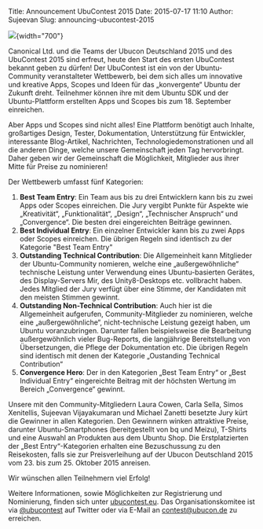 Title: Announcement UbuContest 2015
Date: 2015-07-17 11:10
Author: Sujeevan
Slug: announcing-ubucontest-2015

![]({filename}/files/ubucontest.png){width="700"}  

Canonical Ltd. und die Teams der Ubucon Deutschland 2015 und des
UbuContest 2015 sind erfreut, heute den Start des ersten UbuContest
bekannt geben zu dürfen! Der UbuContest ist ein von der Ubuntu-Community
veranstalteter Wettbewerb, bei dem sich alles um innovative und kreative
Apps, Scopes und Ideen für das „konvergente“ Ubuntu der Zukunft dreht.
Teilnehmer können ihre mit dem Ubuntu SDK und der Ubuntu-Plattform
erstellten Apps und Scopes bis zum 18. September einreichen.


Aber Apps und Scopes sind nicht alles! Eine Plattform benötigt auch
Inhalte, großartiges Design, Tester, Dokumentation, Unterstützung für
Entwickler, interessante Blog-Artikel, Nachrichten,
Technologiedemonstrationen und all die anderen Dinge, welche unsere
Gemeinschaft jeden Tag hervorbringt. Daher geben wir der Gemeinschaft
die Möglichkeit, Mitglieder aus ihrer Mitte für Preise zu nominieren!


Der Wettbewerb umfasst fünf Kategorien:


1.  **Best Team Entry**: Ein Team aus bis zu drei Entwicklern kann bis
    zu zwei Apps oder Scopes einreichen. Die Jury vergibt Punkte für
    Aspekte wie „Kreativität“, „Funktionalität“, „Design“, „Technischer
    Anspruch“ und „Convergence“. Die besten drei eingereichten Beiträge
    gewinnen.
2.  **Best Individual Entry**: Ein einzelner Entwickler kann bis zu zwei
    Apps oder Scopes einreichen. Die übrigen Regeln sind identisch zu
    der Kategorie "Best Team Entry"
3.  **Outstanding Technical Contribution**: Die Allgemeinheit kann
    Mitglieder der Ubuntu-Community nomieren, welche eine
    „außergewöhnliche“ technische Leistung unter Verwendung eines
    Ubuntu-basierten Gerätes, des Display-Servers Mir, des
    Unity8-Desktops etc. vollbracht haben. Jedes Mitglied der Jury
    verfügt über eine Stimme, der Kandidaten mit den meisten Stimmen
    gewinnt.
4.  **Outstanding Non-Technical Contribution**: Auch hier ist die
    Allgemeinheit aufgerufen, Community-Mitglieder zu nominieren, welche
    eine „außergewöhnliche“, nicht-technische Leistung gezeigt haben, um
    Ubuntu voranzubringen. Darunter fallen beispielsweise die
    Bearbeitung außergewöhnlich vieler Bug-Reports, die langjährige
    Bereitstellung von Übersetzungen, die Pflege der Dokumentation etc.
    Die übrigen Regeln sind identisch mit denen der Kategorie
    „Oustanding Technical Contribution“
5.  **Convergence Hero**: Der in den Kategorien „Best Team Entry“ or
    „Best Individual Entry“ eingereichte Beitrag mit der höchsten
    Wertung im Bereich „Convergence“ gewinnt.


Unsere mit den Community-Mitgliedern Laura Cowen, Carla Sella, Simos
Xenitellis, Sujeevan Vijayakumaran und Michael Zanetti besetzte Jury
kürt die Gewinner in allen Kategorien. Den Gewinnern winken attraktive
Preise, darunter Ubuntu-Smartphones (bereitgestellt von bq und Meizu),
T-Shirts und eine Auswahl an Produkten aus dem Ubuntu Shop. Die
Erstplatzierten der „Best Entry“-Kategorien erhalten eine Bezuschussung
zu den Reisekosten, falls sie zur Preisverleihung auf der Ubucon
Deutschland 2015 vom 23. bis zum 25. Oktober 2015 anreisen.


Wir wünschen allen Teilnehmern viel Erfolg!


Weitere Informationen, sowie Möglichkeiten zur Registrierung und
Nominierung, finden sich unter [ubucontest.eu](/2015/contest/overview).
Das Organisationskomitee ist via
[@ubucontest](http://twitter.com/ubucontest) auf Twitter oder via E-Mail
an <contest@ubucon.de> zu erreichen.


